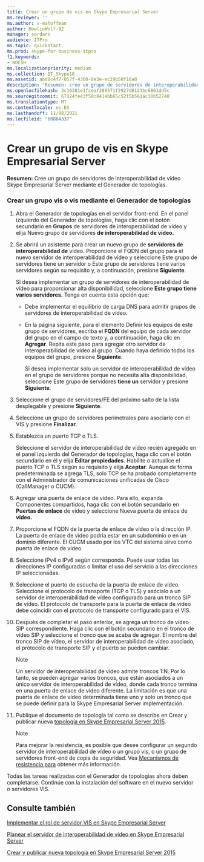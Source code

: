 ```yaml
---
title: Crear un grupo de vis en Skype Empresarial Server
ms.reviewer: ''
ms.author: v-mahoffman
author: HowlinWolf-92
manager: serdars
audience: ITPro
ms.topic: quickstart
ms.prod: skype-for-business-itpro
f1.keywords:
- NOCSH
ms.localizationpriority: medium
ms.collection: IT_Skype16
ms.assetid: abd8c4f7-057f-4360-8e3e-ec29b58f16a8
description: 'Resumen: cree un grupo de servidores de interoperabilidad de vídeo Skype Empresarial Server mediante el Generador de topologías.'
ms.openlocfilehash: 3c16381e1fceaf280571f2927d8123bc6861dd5c
ms.sourcegitcommit: 67324fe43f50c8414bb65c52f5b561ac30b52748
ms.translationtype: MT
ms.contentlocale: es-ES
ms.lasthandoff: 11/08/2021
ms.locfileid: "60864337"
---
```

# <a name="create-a-vis-pool-in-skype-for-business-server"></a>Crear un grupo de vis en Skype Empresarial Server
 
**Resumen:** Cree un grupo de servidores de interoperabilidad de vídeo Skype Empresarial Server mediante el Generador de topologías.
  
### <a name="create-a-vis-or-vis-pool-using-topology-builder"></a>Crear un grupo vis o vis mediante el Generador de topologías

1. Abra el Generador de topologías en el servidor front-end. En el panel izquierdo del Generador de topologías, haga clic con el botón secundario en **Grupos** de servidores de interoperabilidad de vídeo y elija Nuevo grupo de servidores **de interoperabilidad de vídeo.** 
    
2. Se abrirá un asistente para crear un nuevo grupo de **servidores de interoperabilidad de** vídeo. Proporcione el FQDN del grupo para el  nuevo servidor de  interoperabilidad de vídeo y seleccione Este grupo de servidores tiene un servidor o Este grupo de servidores tiene varios servidores según su requisito y, a continuación, presione **Siguiente**.
    
    Si desea implementar un grupo de servidores de interoperabilidad de vídeo para proporcionar alta disponibilidad, seleccione **Este grupo tiene varios servidores.** Tenga en cuenta esta opción que: 
    
    - Debe implementar el equilibrio de carga DNS para admitir grupos de servidores de interoperabilidad de vídeo. 
    
   - En la página siguiente, para el elemento Definir los equipos de este grupo de servidores, escriba el **FQDN** del equipo de cada servidor del grupo en el campo de texto y, a continuación, haga clic en **Agregar**.  Repita este paso para agregar otro servidor de interoperabilidad de vídeo al grupo. Cuando haya definido todos los equipos del grupo, presione **Siguiente**.
    
     Si desea implementar solo un servidor de interoperabilidad de vídeo en el grupo de servidores porque no necesita alta disponibilidad, seleccione Este grupo de servidores **tiene un** servidor y presione **Siguiente**.
    
3. Seleccione el grupo de servidores/FE del próximo salto de la lista desplegable y presione **Siguiente**.
    
4. Seleccione un grupo de servidores perimetrales para asociarlo con el VIS y presione **Finalizar**.
    
5. Establezca un puerto TCP o TLS.
    
    Seleccione el servidor de interoperabilidad de vídeo recién agregado en el panel izquierdo del Generador de topologías, haga clic con el botón secundario en él y elija **Editar propiedades**. Habilite o actualice el puerto TCP o TLS según su requisito y elija **Aceptar**. Aunque de forma predeterminada se agrega TLS, solo TCP se ha probado completamente con el Administrador de comunicaciones unificadas de Cisco (CallManager o CUCM).
    
6. Agregar una puerta de enlace de vídeo. Para ello, expanda Componentes compartidos, haga clic con el botón secundario en **Puertas de enlace** de vídeo y seleccione Nueva puerta de enlace de **vídeo.**
    
7. Proporcione el FQDN de la puerta de enlace de vídeo o la dirección IP. La puerta de enlace de vídeo podría estar en un subdominio o en un dominio diferente. El CUCM usado por los VTC del sistema sirve como puerta de enlace de vídeo.
    
8. Seleccione IPv4 o IPv6 según corresponda. Puede usar todas las direcciones IP configuradas o limitar el uso del servicio a las direcciones IP seleccionadas.
    
9. Seleccione el puerto de escucha de la puerta de enlace de vídeo. Seleccione el protocolo de transporte (TCP o TLS) y asócialo a un servidor de interoperabilidad de vídeo configurado para un tronco SIP de vídeo. El protocolo de transporte para la puerta de enlace de vídeo debe coincidir con el protocolo de transporte configurado para el VIS.
    
10. Después de completar el paso anterior, se agrega un tronco de vídeo SIP correspondiente. Haga clic con el botón secundario en el tronco de vídeo SIP y seleccione el tronco que se acaba de agregar. El nombre del tronco SIP de vídeo, el servidor de interoperabilidad de vídeo asociado, el protocolo de transporte SIP y el puerto se pueden cambiar. 
    
    > [!NOTE]
    >  Un servidor de interoperabilidad de vídeo admite troncos 1:N. Por lo tanto, se pueden agregar varios troncos, que están asociados a un único servidor de interoperabilidad de vídeo, donde cada tronco termina en una puerta de enlace de vídeo diferente. La limitación es que una puerta de enlace de vídeo determinada tiene uno y solo un tronco que se puede definir para la Skype Empresarial Server implementación.
  
11. Publique el documento de topología tal como se describe en Crear y publicar nueva [topología en Skype Empresarial Server 2015](../../deploy/install/create-and-publish-new-topology.md).
    
    > [!NOTE]
    > Para mejorar la resistencia, es posible que desee configurar un segundo servidor de interoperabilidad de vídeo o un grupo vis, o un grupo de servidores front-end de copia de seguridad. Vea [Mecanismos de resistencia para](../../plan-your-deployment/video-interop-server.md#resiliency) obtener más información.
  
Todas las tareas realizadas con el Generador de topologías ahora deben completarse. Continúe con la instalación del software en el nuevo servidor o servidores VIS.
## <a name="see-also"></a>Consulte también

[Implementar el rol de servidor VIS en Skype Empresarial Server](deploy-the-vis-server-role.md)

[Planear el servidor de interoperabilidad de vídeo en Skype Empresarial Server](../../plan-your-deployment/video-interop-server.md)
  
[Crear y publicar nueva topología en Skype Empresarial Server 2015](../../deploy/install/create-and-publish-new-topology.md)
